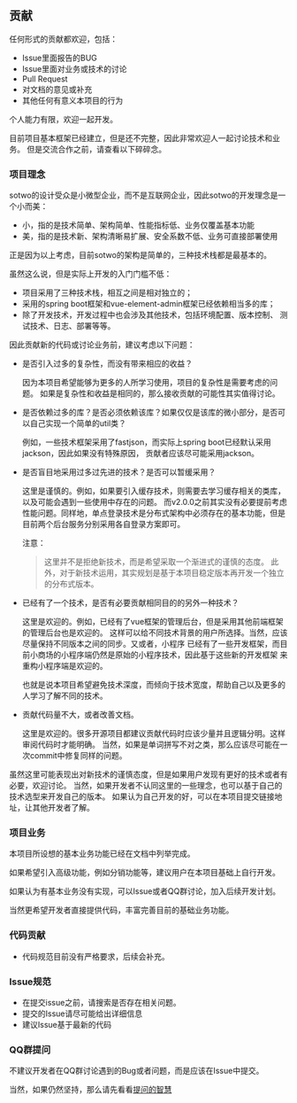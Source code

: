 ## 贡献

任何形式的贡献都欢迎，包括：

* Issue里面报告的BUG
* Issue里面对业务或技术的讨论
* Pull Request
* 对文档的意见或补充
* 其他任何有意义本项目的行为

个人能力有限，欢迎一起开发。

目前项目基本框架已经建立，但是还不完整，因此非常欢迎人一起讨论技术和业务。
但是交流合作之前，请查看以下碎碎念。

### 项目理念

sotwo的设计受众是小微型企业，而不是互联网企业，因此sotwo的开发理念是一个小而美：

* 小，指的是技术简单、架构简单、性能指标低、业务仅覆盖基本功能
* 美，指的是技术新、架构清晰易扩展、安全系数不低、业务可直接部署使用

正是因为以上考虑，目前sotwo的架构是简单的，三种技术栈都是最基本的。

虽然这么说，但是实际上开发的入门门槛不低：
* 项目采用了三种技术栈，相互之间是相对独立的；
* 采用的spring boot框架和vue-element-admin框架已经依赖相当多的库；
* 除了开发技术，开发过程中也会涉及其他技术，包括环境配置、版本控制、
  测试技术、日志、部署等等。

因此贡献新的代码或讨论业务前，建议考虑以下问题：

* 是否引入过多的复杂性，而没有带来相应的收益？

  因为本项目希望能够为更多的人所学习使用，项目的复杂性是需要考虑的问题。
  如果是复杂性和收益是相同的，那么接收贡献的可能性其实值得讨论。

* 是否依赖过多的库？是否必须依赖该库？如果仅仅是该库的微小部分，是否可以自己实现一个简单的util类？

  例如，一些技术框架采用了fastjson，而实际上spring boot已经默认采用jackson，因此如果没有特殊原因，
  贡献者应该尽可能采用jackson。
  
* 是否盲目地采用过多过先进的技术？是否可以暂缓采用？

  这里是谨慎的。例如，如果要引入缓存技术，则需要去学习缓存相关的类库，以及可能会遇到一些使用中存在的问题。
  而v2.0.0之前其实没有必要提前考虑性能问题。同样地，单点登录技术是分布式架构中必须存在的基本功能，但是
  目前两个后台服务分别采用各自登录方案即可。

  注意：
  > 这里并不是拒绝新技术，而是希望采取一个渐进式的谨慎的态度。
  > 此外，对于新技术运用，其实规划是基于本项目稳定版本再开发一个独立的分布式版本。
  
* 已经有了一个技术，是否有必要贡献相同目的的另外一种技术？

  这里是欢迎的。例如，已经有了vue框架的管理后台，但是采用其他前端框架的管理后台也是欢迎的。
  这样可以给不同技术背景的用户所选择。当然，应该尽量保持不同版本之间的同步。又或者，小程序
  已经有了一些开发框架，而目前小商场的小程序端仍然是原始的小程序技术，因此基于这些新的开发框架
  来重构小程序端是欢迎的。
  
  也就是说本项目希望避免技术深度，而倾向于技术宽度，帮助自己以及更多的人学习了解不同的技术。
  
* 贡献代码量不大，或者改善文档。

  这里是欢迎的。很多开源项目都建议贡献代码时应该少量并且逻辑分明。这样审阅代码时才能明确。
  当然，如果是单词拼写不对之类，那么应该尽可能在一次commit中修复同样的问题。
  
虽然这里可能表现出对新技术的谨慎态度，但是如果用户发现有更好的技术或者有必要，欢迎讨论。
当然，如果开发者不认同这里的一些理念，也可以基于自己的技术选型来开发自己的版本。
如果认为自己开发的好，可以在本项目提交链接地址，让其他开发者了解。

### 项目业务

本项目所设想的基本业务功能已经在文档中列举完成。

如果希望引入高级功能，例如分销功能等，建议用户在本项目基础上自行开发。

如果认为有基本业务没有实现，可以Issue或者QQ群讨论，加入后续开发计划。

当然更希望开发者直接提供代码，丰富完善目前的基础业务功能。

### 代码贡献

* 代码规范目前没有严格要求，后续会补充。

### Issue规范

* 在提交issue之前，请搜索是否存在相关问题。
* 提交的Issue请尽可能给出详细信息
* 建议Issue基于最新的代码

### QQ群提问

不建议开发者在QQ群讨论遇到的Bug或者问题，而是应该在Issue中提交。

当然，如果仍然坚持，那么请先看看[提问的智慧](https://github.com/ryanhanwu/How-To-Ask-Questions-The-Smart-Way/blob/master/README-zh_CN.md)